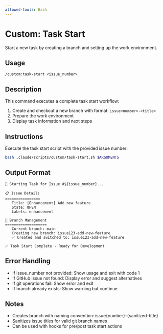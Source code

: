 ```yaml
---
allowed-tools: Bash
---
```


# Custom: Task Start

Start a new task by creating a branch and setting up the work environment.

## Usage
```
/custom:task-start <issue_number>
```

## Description
This command executes a complete task start workflow:
1. Create and checkout a new branch with format: `issue<number>-<title>` 
2. Prepare the work environment
3. Display task information and next steps

## Instructions

Execute the task start script with the provided issue number:

```bash
bash .claude/scripts/custom/task-start.sh $ARGUMENTS
```

## Output Format
```
🚀 Starting Task for Issue #${issue_number}...

📋 Issue Details
================
   Title: [Enhancement] Add new feature
   State: OPEN
   Labels: enhancement
   
🌟 Branch Management
===================
   Current branch: main
   Creating new branch: issue123-add-new-feature
   ✅ Created and switched to: issue123-add-new-feature

✅ Task Start Complete - Ready for Development
```

## Error Handling
- If issue_number not provided: Show usage and exit with code 1
- If GitHub issue not found: Display error and suggest alternatives
- If git operations fail: Show error and exit
- If branch already exists: Show warning but continue

## Notes
- Creates branch with naming convention: issue{number}-{sanitized-title}
- Sanitizes issue titles for valid git branch names
- Can be used with hooks for pre/post task start actions